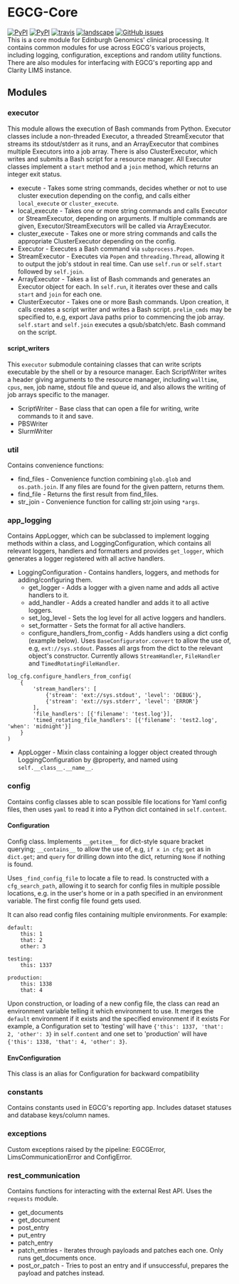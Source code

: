EGCG-Core
===========
[![PyPI](https://img.shields.io/pypi/v/EGCG-Core.svg)](https://pypi.python.org/pypi/EGCG-Core)
[![PyPI](https://img.shields.io/pypi/pyversions/EGCG-Core.svg)](https://pypi.python.org/pypi/EGCG-Core)
[![travis](https://img.shields.io/travis/EdinburghGenomics/EGCG-Core/master.svg)](https://travis-ci.org/EdinburghGenomics/EGCG-Core)
[![landscape](https://landscape.io/github/EdinburghGenomics/EGCG-Core/master/landscape.svg)](https://landscape.io/github/EdinburghGenomics/EGCG-Core)
[![GitHub issues](https://img.shields.io/github/issues/EdinburghGenomics/EGCG-Core.svg)](https://github.com/EdinburghGenomics/EGCG-Core/issues)  
This is a core module for Edinburgh Genomics' clinical processing. It contains common modules for use across
EGCG's various projects, including logging, configuration, exceptions and random utility functions. There are
also modules for interfacing with EGCG\'s reporting app and Clarity LIMS instance.

Modules
----------

### executor
This module allows the execution of Bash commands from Python. Executor classes include
a non-threaded Executor, a threaded StreamExecutor that streams its stdout/stderr as it runs, and an
ArrayExecutor that combines multiple Executors into a job array. There is also ClusterExecutor, which writes
and submits a Bash script for a resource manager. All Executor classes implement a `start` method and a `join`
method, which returns an integer exit status.

- execute - Takes some string commands, decides whether or not to use cluster execution depending on the
  config, and calls either `local_execute` or `cluster_execute`.
- local_execute - Takes one or more string commands and calls Executor or StreamExecutor, depending on
  arguments. If multiple commands are given, Executor/StreamExecutors will be called via ArrayExecutor.
- cluster_execute - Takes one or more string commands and calls the appropriate ClusterExecutor depending on
  the config.
- Executor - Executes a Bash command via `subprocess.Popen`.
- StreamExecutor - Executes via `Popen` and `threading.Thread`, allowing it to output the job's stdout in real
  time. Can use `self.run` or `self.start` followed by `self.join`.
- ArrayExecutor - Takes a list of Bash commands and generates an Executor object for each. In `self.run`, it
  iterates over these and calls `start` and `join` for each one.
- ClusterExecutor - Takes one or more Bash commands. Upon creation, it calls creates a script writer and
  writes a Bash script. `prelim_cmds` may be specified to, e.g, export Java paths prior to commencing the
  job array. `self.start` and `self.join` executes a qsub/sbatch/etc. Bash command on the script.

#### script_writers
This `executor` submodule containing classes that can write scripts executable by the shell or by a resource manager.
Each ScriptWriter writes a header giving arguments to the resource manager, including `walltime`, `cpus`,
`mem`, job name, stdout file and queue id, and also allows the writing of job arrays specific to the manager.

- ScriptWriter - Base class that can open a file for writing, write commands to it and save.
- PBSWriter
- SlurmWriter


### util
Contains convenience functions:
- find_files - Convenience function combining `glob.glob` and `os.path.join`. If any files are found for the
  given pattern, returns them.
- find_file - Returns the first result from find_files.
- str_join - Convenience function for calling str.join using `*args`.


### app_logging
Contains AppLogger, which can be subclassed to implement logging methods within a class, and
LoggingConfiguration, which contains all relevant loggers, handlers and formatters and provides `get_logger`,
which generates a logger registered with all active handlers.

- LoggingConfiguration - Contains handlers, loggers, and methods for adding/configuring them.
  - get_logger - Adds a logger with a given name and adds all active handlers to it.
  - add_handler - Adds a created handler and adds it to all active loggers.
  - set_log_level - Sets the log level for all active loggers and handlers.
  - set_formatter - Sets the format for all active handlers.
  - configure_handlers_from_config - Adds handlers using a dict config (example below). Uses
    `BaseConfigurator.convert` to allow the use of, e.g, `ext://sys.stdout`. Passes all args from the dict to
    the relevant object's constructor. Currently allows `StreamHandler`, `FileHandler` and
    `TimedRotatingFileHandler`.

```
log_cfg.configure_handlers_from_config(
    {
        'stream_handlers': [
            {'stream': 'ext://sys.stdout', 'level': 'DEBUG'},
            {'stream': 'ext://sys.stderr', 'level': 'ERROR'}
        ],
        'file_handlers': [{'filename': 'test.log'}],
        'timed_rotating_file_handlers': [{'filename': 'test2.log', 'when': 'midnight'}]
    }
)
```

- AppLogger - Mixin class containing a logger object created through LoggingConfiguration by @property, and
  named using `self.__class__.__name__`.


### config
Contains config classes able to scan possible file locations for Yaml config files, then uses `yaml` to read
it into a Python dict contained in `self.content`.

#### Configuration
Config class. Implements `__getitem__` for dict-style square bracket querying; `__contains__` to allow
the use of, e.g, `if x in cfg`; `get` as in `dict.get`; and `query` for drilling down into the dict, returning
`None` if nothing is found.

Uses `_find_config_file` to locate a file to read. Is constructed with a `cfg_search_path`, allowing it to
search for config files in multiple possible locations, e.g. in the user's home or in a path specified in an
environment variable. The first config file found gets used.


It can also read config files containing multiple environments. For example:

```
default:
    this: 1
    that: 2
    other: 3

testing:
    this: 1337

production:
    this: 1338
    that: 4
```
Upon construction, or loading of a new config file, the class can read an environment variable telling it which 
environment to use. It merges the `default` environment if it exists and the specified environment if it exists
For example, a Configuration set to 'testing' will have `{'this': 1337, 'that': 2, 'other': 3}` in `self.content` 
and one set to 'production' will have `{'this': 1338, 'that': 4, 'other': 3}`.

#### EnvConfiguration
This class is an alias for Configuration for backward compatibility

### constants
Contains constants used in EGCG's reporting app. Includes dataset statuses and database keys/column names.


### exceptions
Custom exceptions raised by the pipeline: EGCGError, LimsCommunicationError and ConfigError.


### rest_communication
Contains functions for interacting with the external Rest API. Uses the `requests` module.

- get_documents
- get_document
- post_entry
- put_entry
- patch_entry
- patch_entries - Iterates through payloads and patches each one. Only runs get_documents once.
- post_or_patch - Tries to post an entry and if unsuccessful, prepares the payload and patches instead.
